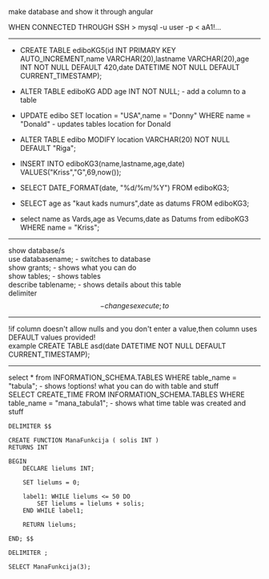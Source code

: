 make database and show it through angular       


WHEN CONNECTED THROUGH SSH >
mysql -u user -p  < aA1!...          
    
------------------------------------------------------------------  
- CREATE TABLE ediboKG5(id INT PRIMARY KEY AUTO_INCREMENT,name VARCHAR(20),lastname VARCHAR(20),age INT NOT NULL DEFAULT 420,date DATETIME NOT NULL DEFAULT CURRENT_TIMESTAMP);                     
- ALTER TABLE ediboKG ADD age INT NOT NULL; - add a column to a table                             
      
  
      
- UPDATE edibo SET location = "USA",name = "Donny"  WHERE name = "Donald"   - updates tables location for Donald    
- ALTER TABLE edibo MODIFY location VARCHAR(20) NOT NULL DEFAULT "Riga";      


- INSERT INTO ediboKG3(name,lastname,age,date) VALUES("Kriss","G",69,now());          
- SELECT DATE_FORMAT(date, "%d/%m/%Y") FROM ediboKG3;         
- SELECT age as "kaut kads numurs",date as datums FROM ediboKG3;  
- select name as Vards,age as Vecums,date as Datums from ediboKG3 WHERE name = "Kriss";

    
------------------------------------------------------------------    
show database/s     
use databasename; - switches to database          
show grants; - shows what you can do              
show tables; - shows tables             
describe tablename; - shows details about this table        
delimiter $$ - changes execute ; to $$         



------------------------------------------------------------------    
!if column doesn't allow nulls and you don't enter a value,then column uses DEFAULT values provided!            
example CREATE TABLE asd(date DATETIME NOT NULL DEFAULT CURRENT_TIMESTAMP);     






















------------------------------------------------------------------------------------------------
select * from INFORMATION_SCHEMA.TABLES WHERE table_name = "tabula"; - shows !options! what you can do with table and stuff    
SELECT CREATE_TIME FROM INFORMATION_SCHEMA.TABLES WHERE table_name = "mana_tabula1"; - shows what time table was created and stuff     


```
DELIMITER $$

CREATE FUNCTION ManaFunkcija ( solis INT )
RETURNS INT

BEGIN
	DECLARE lielums INT;
    
    SET lielums = 0;
    
    label1: WHILE lielums <= 50 DO
		SET lielums = lielums + solis;
	END WHILE label1;
    
    RETURN lielums;
    
END; $$

DELIMITER ;

SELECT ManaFunkcija(3);
```
